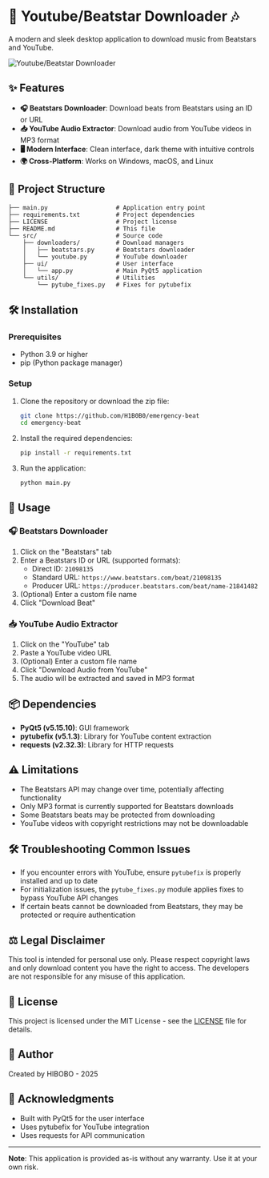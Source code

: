 <!-- filepath: c:\Users\menet\Downloads\Youtube-beatstars-downloader\README.md -->

# 🎵 Youtube/Beatstar Downloader 🎶

A modern and sleek desktop application to download music from Beatstars and YouTube.

![Youtube/Beatstar Downloader](https://i.imgur.com/placeholder.png)

## ✨ Features

- **🎧 Beatstars Downloader**: Download beats from Beatstars using an ID or URL
- **📥 YouTube Audio Extractor**: Download audio from YouTube videos in MP3 format
- **🖥️ Modern Interface**: Clean interface, dark theme with intuitive controls
- **🌍 Cross-Platform**: Works on Windows, macOS, and Linux

## 📂 Project Structure

```
├── main.py                   # Application entry point
├── requirements.txt          # Project dependencies
├── LICENSE                   # Project license
├── README.md                 # This file
└── src/                      # Source code
    ├── downloaders/          # Download managers
    │   ├── beatstars.py      # Beatstars downloader
    │   └── youtube.py        # YouTube downloader
    ├── ui/                   # User interface
    │   └── app.py            # Main PyQt5 application
    └── utils/                # Utilities
        └── pytube_fixes.py   # Fixes for pytubefix
```

## 🛠️ Installation

### Prerequisites

- Python 3.9 or higher
- pip (Python package manager)

### Setup

1. Clone the repository or download the zip file:

   ```bash
   git clone https://github.com/H1B0B0/emergency-beat
   cd emergency-beat
   ```

2. Install the required dependencies:

   ```bash
   pip install -r requirements.txt
   ```

3. Run the application:
   ```bash
   python main.py
   ```

## 🚀 Usage

### 🎧 Beatstars Downloader

1. Click on the "Beatstars" tab
2. Enter a Beatstars ID or URL (supported formats):
   - Direct ID: `21098135`
   - Standard URL: `https://www.beatstars.com/beat/21098135`
   - Producer URL: `https://producer.beatstars.com/beat/name-21841482`
3. (Optional) Enter a custom file name
4. Click "Download Beat"

### 📥 YouTube Audio Extractor

1. Click on the "YouTube" tab
2. Paste a YouTube video URL
3. (Optional) Enter a custom file name
4. Click "Download Audio from YouTube"
5. The audio will be extracted and saved in MP3 format

## 📦 Dependencies

- **PyQt5 (v5.15.10)**: GUI framework
- **pytubefix (v5.1.3)**: Library for YouTube content extraction
- **requests (v2.32.3)**: Library for HTTP requests

## ⚠️ Limitations

- The Beatstars API may change over time, potentially affecting functionality
- Only MP3 format is currently supported for Beatstars downloads
- Some Beatstars beats may be protected from downloading
- YouTube videos with copyright restrictions may not be downloadable

## 🛠️ Troubleshooting Common Issues

- If you encounter errors with YouTube, ensure `pytubefix` is properly installed and up to date
- For initialization issues, the `pytube_fixes.py` module applies fixes to bypass YouTube API changes
- If certain beats cannot be downloaded from Beatstars, they may be protected or require authentication

## ⚖️ Legal Disclaimer

This tool is intended for personal use only. Please respect copyright laws and only download content you have the right to access. The developers are not responsible for any misuse of this application.

## 📜 License

This project is licensed under the MIT License - see the [LICENSE](LICENSE) file for details.

## 👤 Author

Created by HIBOBO - 2025

## 🙏 Acknowledgments

- Built with PyQt5 for the user interface
- Uses pytubefix for YouTube integration
- Uses requests for API communication

---

**Note**: This application is provided as-is without any warranty. Use it at your own risk.
